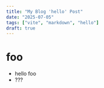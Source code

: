 ```yaml
---
title: "My Blog 'hello' Post"
date: "2025-07-05"
tags: ["vite", "markdown", "hello"]
draft: true
---
```


# foo

- hello foo
- ???
